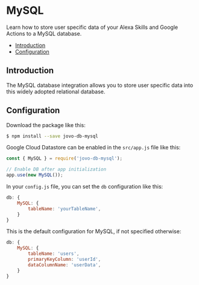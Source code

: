 # MySQL

Learn how to store user specific data of your Alexa Skills and Google Actions to a MySQL database.

* [Introduction](#introduction)
* [Configuration](#configuration)


## Introduction

The MySQL database integration allows you to store user specific data into this widely adopted relational database. 


## Configuration

Download the package like this:

```sh
$ npm install --save jovo-db-mysql
```

Google Cloud Datastore can be enabled in the `src/app.js` file like this:

```javascript
const { MySQL } = require('jovo-db-mysql');

// Enable DB after app initialization
app.use(new MySQL());
```

In your `config.js` file, you can set the `db` configuration like this:

```javascript
db: {
    MySQL: {
        tableName: 'yourTableName',
    }
}
```

This is the default configuration for MySQL, if not specified otherwise:

```javascript
db: {
    MySQL: {
        tableName: 'users',
        primaryKeyColumn: 'userId',
        dataColumnName: 'userData',
    }
}
```


<!--[metadata]: {"description": "Learn how to store user specific data of your Alexa Skills and Google Actions to a MySQL database.",
"route": "databases/google-mysql" }-->